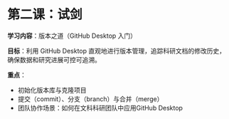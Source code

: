 # 第二课：试剑

**学习内容**：版本之道（GitHub Desktop 入门）

**目标**：利用 GitHub Desktop 直观地进行版本管理，追踪科研文档的修改历史，确保数据和研究进展可控可追溯。

**重点**：
- 初始化版本库与克隆项目
- 提交（commit）、分支（branch）与合并（merge）
- 团队协作场景：如何在文科科研团队中应用GitHub Desktop
